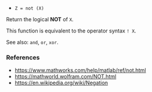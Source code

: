 * `Z = not (X)`

Return the logical **NOT** of `X`.

This function is equivalent to the operator syntax `! X`.

See also: `and`, `or`, `xor`.

### References

* https://www.mathworks.com/help/matlab/ref/not.html
* https://mathworld.wolfram.com/NOT.html
* https://en.wikipedia.org/wiki/Negation
